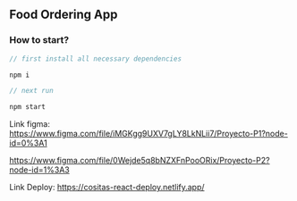 ## Food Ordering App

### How to start?

```javascript
// first install all necessary dependencies

npm i

// next run

npm start

```
Link figma: https://www.figma.com/file/iMGKgg9UXV7gLY8LkNLii7/Proyecto-P1?node-id=0%3A1

https://www.figma.com/file/0Wejde5q8bNZXFnPooORix/Proyecto-P2?node-id=1%3A3

Link Deploy: https://cositas-react-deploy.netlify.app/